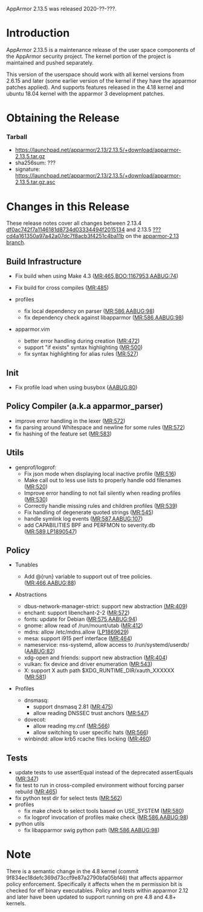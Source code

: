 AppArmor 2.13.5 was released 2020-??-???.

# Introduction

AppArmor 2.13.5 is a maintenance release of the user space components
of the AppArmor security project. The kernel portion of the project
is maintained and pushed separately.

This version of the userspace should work with all kernel versions from
2.6.15 and later (some earlier version of the kernel if they have the
apparmor patches applied). And supports features released in the 4.18
kernel and ubuntu 18.04 kernel with the apparmor 3 development patches.


# Obtaining the Release

### Tarball
-   <https://launchpad.net/apparmor/2.13/2.13.5/+download/apparmor-2.13.5.tar.gz>
-   sha256sum: ???
-   signature: <https://launchpad.net/apparmor/2.13/2.13.5/+download/apparmor-2.13.5.tar.gz.asc>

# Changes in this Release

These release notes cover all changes between 2.13.4 [df0ac742f7a1146181d8734d03334494f2015134](https://gitlab.com/apparmor/apparmor/-/commitdf0ac742f7a1146181d8734d03334494f2015134) and 2.13.5 [???cd4a161350a97a42a07dc7f8acb3f4251c4ba11b](https://gitlab.com/apparmor/apparmor/-/commitdf????) on the [apparmor-2.13 branch](https://gitlab.com/apparmor/apparmor/tree/apparmor-2.13).


## Build Infrastructure

- Fix build when using Make 4.3  ([MR:465](https://gitlab.com/apparmor/apparmor/merge_requests/465),[BOO:1167953](https://bugzilla.opensuse.org/show_bug.cgi?id=1167953),[AABUG:74](https://gitlab.com/apparmor/apparmor/-/issues/74))
- Fix build for cross compiles ([MR:485](https://gitlab.com/apparmor/apparmor/merge_requests/485))

- profiles
  - fix local dependency on parser ([MR:586](https://gitlab.com/apparmor/apparmor/merge_requests/586),[AABUG:98](https://gitlab.com/apparmor/apparmor/-/issues/98)) 
  - fix dependency check against libapparmor ([MR:586](https://gitlab.com/apparmor/apparmor/merge_requests/586),[AABUG:98](https://gitlab.com/apparmor/apparmor/-/issues/98))

- apparmor.vim
  - better error handling during creation ([MR:472](https://gitlab.com/apparmor/apparmor/merge_requests/472))
  - support "if exists" syntax highlighting ([MR:500](https://gitlab.com/apparmor/apparmor/merge_requests/500))
  - fix syntax highlighting for alias rules ([MR:527](https://gitlab.com/apparmor/apparmor/merge_requests/527))

## Init
- Fix profile load when using busybox ([AABUG:80](https://gitlab.com/apparmor/apparmor/-/issues/80))

## Policy Compiler (a.k.a apparmor\_parser)

- improve error handling in the lexer ([MR:572](https://gitlab.com/apparmor/apparmor/merge_requests/572))
- fix parsing around Whitespace and newline for some rules ([MR:572](https://gitlab.com/apparmor/apparmor/merge_requests/572))
- fix hashing of the feature set ([MR:583](https://gitlab.com/apparmor/apparmor/merge_requests/583))

## Utils
- genprof/logprof:
  - Fix json mode when displaying local inactive profile ([MR:516](https://gitlab.com/apparmor/apparmor/merge_requests/516))
  - Make call out to less use lists to properly handle odd filenames ([MR:520](https://gitlab.com/apparmor/apparmor/merge_requests/520))
  - Improve error handling to not fail silently when reading profiles ([MR:530](https://gitlab.com/apparmor/apparmor/merge_requests/530))
  - Correctly handle missing rules and children profiles ([MR:539](https://gitlab.com/apparmor/apparmor/merge_requests/539))
  - Fix handling of degenerate quoted strings ([MR:545](https://gitlab.com/apparmor/apparmor/merge_requests/545))
  - handle symlink log events ([MR:587](https://gitlab.com/apparmor/apparmor/merge_requests/587),[AABUG:107](https://gitlab.com/apparmor/apparmor/-/issues/107))
  - add CAPABILITIES BPF and PERFMON to severity.db ([MR:589](https://gitlab.com/apparmor/apparmor/merge_requests/589),[LP1890547](https://bugs.launchpad.net/bugs/1890547))
## Policy
- Tunables
  - Add @{run} variable to support out of tree policies. ([MR:466](https://gitlab.com/apparmor/apparmor/merge_requests/466),[AABUG:88](https://gitlab.com/apparmor/apparmor/-/issues/88))

- Abstractions
  - dbus-network-manager-strict: support new abstraction [(MR:409](https://gitlab.com/apparmor/apparmor/merge_requests/409))
  - enchant: support libenchant-2-2 ([MR:572](https://gitlab.com/apparmor/apparmor/merge_requests/572))
  - fonts: update for Debian ([MR:575](https://gitlab.com/apparmor/apparmor/merge_requests/575),[AABUG:94](https://gitlab.com/apparmor/apparmor/-/issues/94))
  - gnome: allow read of /run/mount/utab ([MR:412](https://gitlab.com/apparmor/apparmor/merge_requests/412))
  - mdns: allow /etc/mdns.allow ([LP1869629](https://bugs.launchpad.net/ubuntu/+source/apparmor/+bug/1869629))
  - mesa: support i915 perf interface ([MR:464](https://gitlab.com/apparmor/apparmor/merge_requests/464))
  - nameservice: nss-systemd, allow access to /run/systemd/userdb/ ([AABUG:82](https://gitlab.com/apparmor/apparmor/-/issues/82))
  - xdg-open and friends: support new abstraction ([MR:404](https://gitlab.com/apparmor/apparmor/merge_requests/404))
  - vulkan: fix device and driver enumeration ([MR:543](https://gitlab.com/apparmor/apparmor/merge_requests/543))
  - X: support X auth path $XDG_RUNTIME_DIR/xauth_XXXXXX ([MR:581](https://gitlab.com/apparmor/apparmor/merge_requests/581))

- Profiles
  - dnsmasq:
    - support dnsmasq 2.81 ([MR:475](https://gitlab.com/apparmor/apparmor/merge_requests/475))
    - allow reading DNSSEC trust anchors ([MR:547](https://gitlab.com/apparmor/apparmor/merge_requests/547))
  - dovecot:
    - allow reading my.cnf ([MR:566](https://gitlab.com/apparmor/apparmor/merge_requests/566))
    - allow switching to user specific hats ([MR:566](https://gitlab.com/apparmor/apparmor/merge_requests/566))
  - winbindd: allow krb5 rcache files locking  ([MR:460](https://gitlab.com/apparmor/apparmor/merge_requests/460))

## Tests

- update tests to use assertEqual instead of the deprecated assertEquals ([MR:347](https://gitlab.com/apparmor/apparmor/merge_requests/347))
- fix test to run in cross-compiled environment without forcing parser rebuild ([MR:465](https://gitlab.com/apparmor/apparmor/merge_requests/465))
- fix python test dir for select tests ([MR:562](https://gitlab.com/apparmor/apparmor/merge_requests/562))
- profiles
  - fix make check to select tools based on USE_SYSTEM ([MR:580](https://gitlab.com/apparmor/apparmor/merge_requests/580))
  - fix logprof invocation of profiles make check ([MR:586](https://gitlab.com/apparmor/apparmor/merge_requests/586),[AABUG:98](https://gitlab.com/apparmor/apparmor/-/issues/98)) 
- python utils
  - fix libapparmor swig python path ([MR:586](https://gitlab.com/apparmor/apparmor/merge_requests/586),[AABUG:98](https://gitlab.com/apparmor/apparmor/-/issues/98))

# Note

There is a semantic change in the 4.8 kernel (commit
9f834ec18defc369d73ccf9e87a2790bfa05bf46) that affects apparmor policy
enforcement. Specifically it affects when the m permission bit is
checked for elf binary executables. Policy and tests within apparmor
2.12 and later have been updated to support running on pre 4.8 and 4.8+ kernels.


